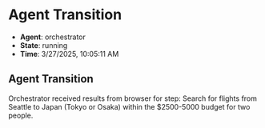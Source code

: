 # Agent Transition

- **Agent**: orchestrator
- **State**: running
- **Time**: 3/27/2025, 10:05:11 AM

## Agent Transition

Orchestrator received results from browser for step: Search for flights from Seattle to Japan (Tokyo or Osaka) within the $2500-5000 budget for two people.


